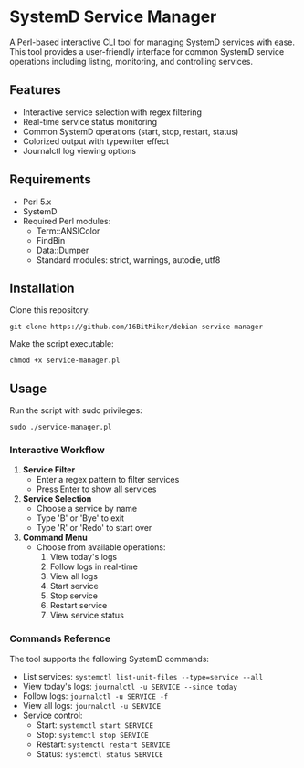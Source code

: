 # SystemD Service Manager

A Perl-based interactive CLI tool for managing SystemD services with ease. This tool provides a user-friendly interface for common SystemD service operations including listing, monitoring, and controlling services.

## Features

- Interactive service selection with regex filtering
- Real-time service status monitoring
- Common SystemD operations (start, stop, restart, status)
- Colorized output with typewriter effect
- Journalctl log viewing options

## Requirements

- Perl 5.x
- SystemD
- Required Perl modules:
  - Term::ANSIColor
  - FindBin
  - Data::Dumper
  - Standard modules: strict, warnings, autodie, utf8

## Installation

Clone this repository:

```
git clone https://github.com/16BitMiker/debian-service-manager
```

Make the script executable:

```
chmod +x service-manager.pl
```

## Usage

Run the script with sudo privileges:

```
sudo ./service-manager.pl
```

### Interactive Workflow

1. **Service Filter**
   - Enter a regex pattern to filter services
   - Press Enter to show all services
2. **Service Selection**
   - Choose a service by name
   - Type 'B' or 'Bye' to exit
   - Type 'R' or 'Redo' to start over
3. **Command Menu**
   - Choose from available operations:
     1. View today's logs
     2. Follow logs in real-time
     3. View all logs
     4. Start service
     5. Stop service
     6. Restart service
     7. View service status

### Commands Reference

The tool supports the following SystemD commands:

- List services: `systemctl list-unit-files --type=service --all`
- View today's logs: `journalctl -u SERVICE --since today`
- Follow logs: `journalctl -u SERVICE -f`
- View all logs: `journalctl -u SERVICE`
- Service control:
  - Start: `systemctl start SERVICE`
  - Stop: `systemctl stop SERVICE`
  - Restart: `systemctl restart SERVICE`
  - Status: `systemctl status SERVICE`
